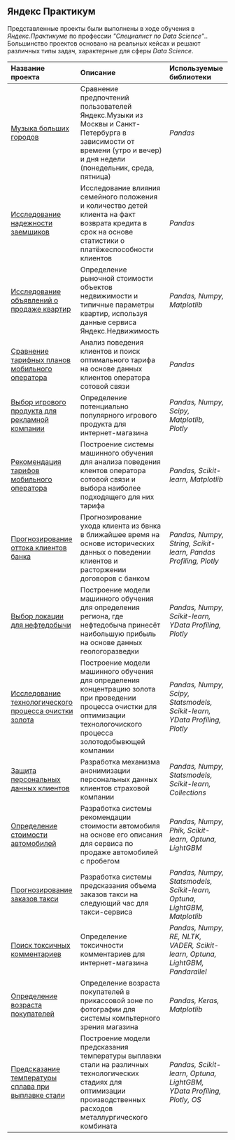 ## Яндекс Практикум
Представленные проекты были выполнены в ходе обучения в _Яндекс.Практикуме_ по профессии _"Специалист по Data Science"_.. Большинство проектов основано на реальных кейсах и решают различных типы задач, характерные для сферы _Data Science_. 


| Название проекта | Описание | Используемые библиотеки | 
| :--- | :--- | :--- |
| [Музыка больших городов](https://github.com/maresin/yandex_practicum/tree/main/project_yandex_music) | Сравнение предпочтений пользователей Яндекс.Музыки из Москвы и Санкт-Петербурга в зависимости от времени (утро и вечер) и дня недели (понедельник, среда, пятница)| *Pandas* |
|[Исследование надежности заемщиков](https://github.com/maresin/yandex_practicum/tree/main/project_insurance)|Исследование влияния семейного положения и количество детей клиента на факт возврата кредита в срок на основе статистики о платёжеспособности клиентов|*Pandas*|
|[Исследование объявлений о продаже квартир](https://github.com/maresin/yandex_practicum/tree/main/project_real_estate)|Определение рыночной стоимости объектов недвижимости и типичные параметры квартир, используя данные сервиса Яндекс.Недвижимость|*Pandas, Numpy, Matplotlib*|
|[Сравнение тарифных планов мобильного оператора](https://github.com/maresin/yandex_practicum/tree/main/project_calls)|Анализ поведения клиентов и поиск оптимального тарифа на основе данных клиентов оператора сотовой связи|*Pandas*|
|[Выбор игрового продукта для рекламной компании](https://github.com/maresin/yandex_practicum/tree/main/project_games)|Определение потенциально популярного игрового продукта для интернет-магазина|*Pandas, Numpy, Scipy, Matplotlib, Plotly*|
|[Рекомендация тарифов мобильного оператора](https://github.com/maresin/yandex_practicum/tree/main/project_mobile)| Построение системы машинного обучения для анализа поведения клентов оператора сотовой связи и выбора наиболее подходящего для них тарифа|*Pandas, Scikit-learn, Matplotlib*|
|[Прогнозирование оттока клиентов банка](https://github.com/maresin/yandex_practicum/tree/main/project_churn)|Прогнозирование ухода клиента из бвнка в ближайшее время на основе исторических данных о поведении клиентов и расторжении договоров с банком|*Pandas, Numpy, String, Scikit-learn, Pandas Profiling, Plotly*|
|[Выбор локации для нефтедобычи](https://github.com/maresin/yandex_practicum/tree/main/project_oil_well)|Построение модели машинного обучения для определения региона, где нефтедобыча принесёт наибольшую прибыль на основе данных геологоразведки|*Pandas, Numpy, Scikit-learn, YData Profiling, Plotly*|
|[Исследование технологического процесса очистки золота](https://github.com/maresin/yandex_practicum/tree/main/project_gold_recovery)|Построение модели машинного обучения для определения концентрацию золота при проведении процесса очистки для оптимизации технологочиского процесса золотодобывющей компании|*Pandas, Numpy, Scipy, Statsmodels, Scikit-learn, YData Profiling, Plotly*|
|[Защита персональных данных клиентов](https://github.com/maresin/yandex_practicum/tree/main/project_cryptography)|Разработка механизма анонимизации персональных данных клиентов страховой компании|*Pandas, Numpy, Statsmodels, Scikit-learn, Collections*|
|[Определение стоимости автомобилей](https://github.com/maresin/yandex_practicum/tree/main/project_autos)|Разработка системы рекомендации стоимости автомобиля на основе его описания для сервиса  по продаже автомобилей с пробегом|*Pandas, Numpy, Phik, Scikit-learn, Optuna, LightGBM*|
|[Прогнозирование заказов такси](https://github.com/maresin/yandex_practicum/tree/main/project_taxi)|Разработка системы предсказания объема заказов такси на следующий час для такси-сервиса|*Pandas, Numpy, Statsmodels, Scikit-learn, Optuna, LightGBM, Matplotlib*|
|[Поиск токсичных комментариев](https://github.com/maresin/yandex_practicum/tree/main/project_toxic_comments)|Определение токсичности комментариев для интернет-магазина|*Pandas, Numpy, RE, NLTK, VADER, Scikit-learn, Optuna, LightGBM, Pandarallel*|
|[Определение возраста покупателей](https://github.com/maresin/yandex_practicum/tree/main/project_faces)|Определение возраста покупателей в прикассовой зоне по фотографии для системы компьтерного зрения магазина|*Pandas, Keras, Matplotlib*|
|[Предсказание температуры сплава при выплавке стали](https://github.com/maresin/yandex_practicum/tree/main/project_steel_diploma)|Построение модели предсказания температуры выплавки стали на различных технологических стадиях для оптимизации производственных расходов металлургического комбината|*Pandas, Scikit-learn, Optuna, LightGBM, YData Profiling, Plotly, OS*|
